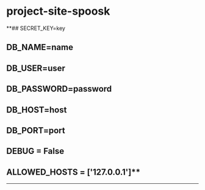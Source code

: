 # project-site-spoosk

**## SECRET_KEY=key
## DB_NAME=name
## DB_USER=user
## DB_PASSWORD=password
## DB_HOST=host
## DB_PORT=port
## DEBUG = False
## ALLOWED_HOSTS = ['127.0.0.1']**
********
